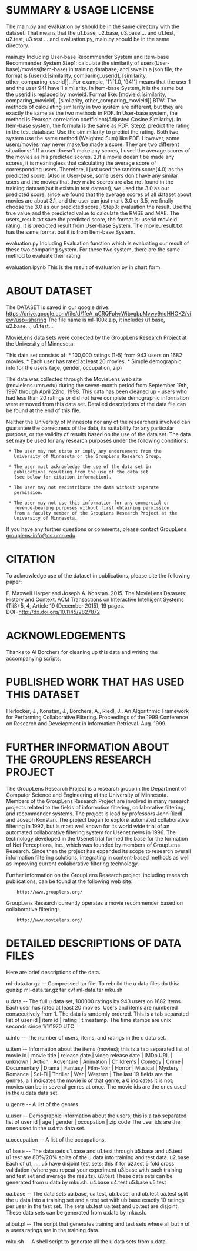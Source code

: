 SUMMARY & USAGE LICENSE
=============================================
The main.py and evaluation.py should be in the same directory with the dataset.
That means that the u1.base, u2.base, u3.base ... and u1.test, u2.test, u3.test ... and evaluation.py, main.py should be in the same directory.

main.py Including User-base Recommender System and Item-base Recommender System
Step1: calculate the similarity of users(User-base)/movies(Item-base) in training database, and save in a json file, the format is [userid:[similarity, comparing_userid], [similarity, other_comparing_userid]]...For example, '1':[1.0, '941'] means that the user 1 and the user 941 have 1 similarity. In Item-base System, it is the same but the userid is replaced by movieid. Format like: [movieid:[similarity, comparing_movieid], [similarity, other_comparing_movieid]] BTW: The methods of calculating similarity in two system are different, but they are exactly the same as the two methods in PDF. In User-base system, the method is Pearson correlation coefficient(Adjusted Cosine Similarity). In Item-base system, the formula is the same as PDF.
Step2: predict the rating in the test database. Use the simimilarity to predict the rating. Both two system use the same method (Weighted Sum) like PDF. However, some users/movies may never make/be made a score. They are two different situations: 1.If a user doesn't make any scores, I used the average scores of the movies as his predicted scores. 2.If a movie doesn't be made any scores, it is meaningless that calculating the average score of corresponding users. Therefore, I just used the random score(4.0) as the predicted score. (Also in User-base, some users don't have any similar users and the movies that they make scores are also not found in the training dataset(but it exists in test dataset), we used the 3.0 as our predicted score, since we found that the average scores of all dataset about movies are about 3.1, and the user can just mark 3.0 or 3.5, we finally choose the 3.0 as our predicted score.)
Step3: evaluation the result. Use the true value and the predicted value to calculate the RMSE and MAE. The users_result.txt save the predicted score, the format is: userid movieid rating. It is predicted result from User-base System. The movie_result.txt has the same format but it is from Item-base System.

evaluation.py Including Evaluation function which is evaluating our result of these two comparing system. For these two system, there are the same method to evaluate their rating

evaluation.ipynb This is the result of evaluation.py in chart form.

ABOUT DATASET
===============================================
The DATASET is saved in our google drive:
https://drive.google.com/file/d/1feA_qCRQFpIyrWibvgbpMvwy9noHHOK2/view?usp=sharing
The file name is ml-100k.zip, it includes u1.base, u2.base..., u1.test...

MovieLens data sets were collected by the GroupLens Research Project
at the University of Minnesota.
 
This data set consists of:
	* 100,000 ratings (1-5) from 943 users on 1682 movies. 
	* Each user has rated at least 20 movies. 
        * Simple demographic info for the users (age, gender, occupation, zip)

The data was collected through the MovieLens web site
(movielens.umn.edu) during the seven-month period from September 19th, 
1997 through April 22nd, 1998. This data has been cleaned up - users
who had less than 20 ratings or did not have complete demographic
information were removed from this data set. Detailed descriptions of
the data file can be found at the end of this file.

Neither the University of Minnesota nor any of the researchers
involved can guarantee the correctness of the data, its suitability
for any particular purpose, or the validity of results based on the
use of the data set.  The data set may be used for any research
purposes under the following conditions:

     * The user may not state or imply any endorsement from the
       University of Minnesota or the GroupLens Research Group.

     * The user must acknowledge the use of the data set in
       publications resulting from the use of the data set
       (see below for citation information).

     * The user may not redistribute the data without separate
       permission.

     * The user may not use this information for any commercial or
       revenue-bearing purposes without first obtaining permission
       from a faculty member of the GroupLens Research Project at the
       University of Minnesota.

If you have any further questions or comments, please contact GroupLens
<grouplens-info@cs.umn.edu>. 

CITATION
==============================================

To acknowledge use of the dataset in publications, please cite the 
following paper:

F. Maxwell Harper and Joseph A. Konstan. 2015. The MovieLens Datasets:
History and Context. ACM Transactions on Interactive Intelligent
Systems (TiiS) 5, 4, Article 19 (December 2015), 19 pages.
DOI=http://dx.doi.org/10.1145/2827872


ACKNOWLEDGEMENTS
==============================================

Thanks to Al Borchers for cleaning up this data and writing the
accompanying scripts.

PUBLISHED WORK THAT HAS USED THIS DATASET
==============================================

Herlocker, J., Konstan, J., Borchers, A., Riedl, J.. An Algorithmic
Framework for Performing Collaborative Filtering. Proceedings of the
1999 Conference on Research and Development in Information
Retrieval. Aug. 1999.

FURTHER INFORMATION ABOUT THE GROUPLENS RESEARCH PROJECT
==============================================

The GroupLens Research Project is a research group in the Department
of Computer Science and Engineering at the University of Minnesota.
Members of the GroupLens Research Project are involved in many
research projects related to the fields of information filtering,
collaborative filtering, and recommender systems. The project is lead
by professors John Riedl and Joseph Konstan. The project began to
explore automated collaborative filtering in 1992, but is most well
known for its world wide trial of an automated collaborative filtering
system for Usenet news in 1996.  The technology developed in the
Usenet trial formed the base for the formation of Net Perceptions,
Inc., which was founded by members of GroupLens Research. Since then
the project has expanded its scope to research overall information
filtering solutions, integrating in content-based methods as well as
improving current collaborative filtering technology.

Further information on the GroupLens Research project, including
research publications, can be found at the following web site:
        
        http://www.grouplens.org/

GroupLens Research currently operates a movie recommender based on
collaborative filtering:

        http://www.movielens.org/

DETAILED DESCRIPTIONS OF DATA FILES
==============================================

Here are brief descriptions of the data.

ml-data.tar.gz   -- Compressed tar file.  To rebuild the u data files do this:
                gunzip ml-data.tar.gz
                tar xvf ml-data.tar
                mku.sh

u.data     -- The full u data set, 100000 ratings by 943 users on 1682 items.
              Each user has rated at least 20 movies.  Users and items are
              numbered consecutively from 1.  The data is randomly
              ordered. This is a tab separated list of 
	         user id | item id | rating | timestamp. 
              The time stamps are unix seconds since 1/1/1970 UTC   

u.info     -- The number of users, items, and ratings in the u data set.

u.item     -- Information about the items (movies); this is a tab separated
              list of
              movie id | movie title | release date | video release date |
              IMDb URL | unknown | Action | Adventure | Animation |
              Children's | Comedy | Crime | Documentary | Drama | Fantasy |
              Film-Noir | Horror | Musical | Mystery | Romance | Sci-Fi |
              Thriller | War | Western |
              The last 19 fields are the genres, a 1 indicates the movie
              is of that genre, a 0 indicates it is not; movies can be in
              several genres at once.
              The movie ids are the ones used in the u.data data set.

u.genre    -- A list of the genres.

u.user     -- Demographic information about the users; this is a tab
              separated list of
              user id | age | gender | occupation | zip code
              The user ids are the ones used in the u.data data set.

u.occupation -- A list of the occupations.

u1.base    -- The data sets u1.base and u1.test through u5.base and u5.test
u1.test       are 80%/20% splits of the u data into training and test data.
u2.base       Each of u1, ..., u5 have disjoint test sets; this if for
u2.test       5 fold cross validation (where you repeat your experiment
u3.base       with each training and test set and average the results).
u3.test       These data sets can be generated from u.data by mku.sh.
u4.base
u4.test
u5.base
u5.test

ua.base    -- The data sets ua.base, ua.test, ub.base, and ub.test
ua.test       split the u data into a training set and a test set with
ub.base       exactly 10 ratings per user in the test set.  The sets
ub.test       ua.test and ub.test are disjoint.  These data sets can
              be generated from u.data by mku.sh.

allbut.pl  -- The script that generates training and test sets where
              all but n of a users ratings are in the training data.

mku.sh     -- A shell script to generate all the u data sets from u.data.
